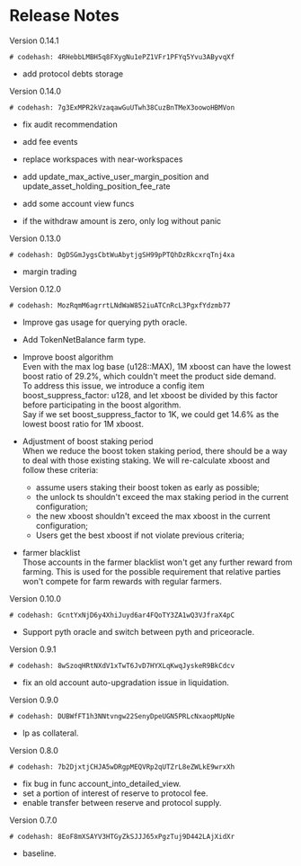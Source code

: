 # Release Notes

Version 0.14.1
```bash=
# codehash: 4RHebbLMBH5q8FXygNu1ePZ1VFr1PFYq5Yvu3AByvqXf
```
- add protocol debts storage

Version 0.14.0
```bash=
# codehash: 7g3ExMPR2kVzaqawGuUTwh38CuzBnTMeX3oowoHBMVon
```
- fix audit recommendation

- add fee events

- replace workspaces with near-workspaces

- add update_max_active_user_margin_position and update_asset_holding_position_fee_rate

- add some account view funcs

- if the withdraw amount is zero, only log without panic

Version 0.13.0
```bash=
# codehash: DgDSGmJygsCbtWuAbytjgSH99pPTQhDzRkcxrqTnj4xa 
```
- margin trading

Version 0.12.0
```bash=
# codehash: MozRqmM6agrrtLNdWaW852iuATCnRcL3PgxfYdzmb77 
```
- Improve gas usage for querying pyth oracle. 

- Add TokenNetBalance farm type.

- Improve boost algorithm  
  Even with the max log base (u128::MAX), 1M xboost can have the lowest boost ratio of 29.2%, which couldn't meet the product side demand.  
  To address this issue, we introduce a config item boost_suppress_factor: u128, and let xboost be divided by this factor before participating in the boost algorithm.  
  Say if we set boost_suppress_factor to 1K, we could get 14.6% as the lowest boost ratio for 1M xboost.
 
- Adjustment of boost staking period  
  When we reduce the boost token staking period, there should be a way to deal with those existing staking.
  We will re-calculate xboost and follow these criteria:
  - assume users staking their boost token as early as possible;
  - the unlock ts shouldn't exceed the max staking period in the current configuration;
  - the new xboost shouldn't exceed the max xboost in the current configuration;
  - Users get the best xboost if not violate previous criteria;
 
- farmer blacklist  
  Those accounts in the farmer blacklist won't get any further reward from farming. This is used for the possible requirement that relative parties won't compete for farm rewards with regular farmers.

Version 0.10.0
```bash=
# codehash: GcntYxNjD6y4XhiJuyd6ar4FQoTY3ZA1wQ3VJfraX4pC 
```
- Support pyth oracle and switch between pyth and priceoracle.

Version 0.9.1
```bash=
# codehash: 8wSzoqHRtNXdV1xTwT6JvD7HYXLqKwqJyskeR9BkCdcv 
```
- fix an old account auto-upgradation issue in liquidation.

Version 0.9.0
```bash=
# codehash: DUBWfFT1h3NNtvngw22SenyDpeUGN5PRLcNxaopMUpNe 
```
- lp as collateral.

Version 0.8.0
```bash=
# codehash: 7b2DjxtjCHJA5wDRgpMEQVRp2qUTZrL8eZWLkE9wrxXh
```
- fix bug in func account_into_detailed_view.
- set a portion of interest of reserve to protocol fee.
- enable transfer between reserve and protocol supply.

Version 0.7.0
```bash=
# codehash: 8EoF8mXSAYV3HTGyZkSJJJ65xPgzTuj9D442LAjXidXr
```
- baseline.
